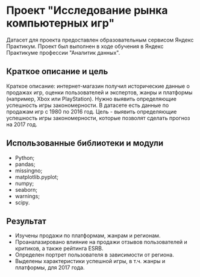 # Проект "Исследование рынка компьютерных игр"
Датасет для проекта предоставлен образовательным сервисом Яндекс Практикум. Проект был выполнен в ходе обучения в Яндекс Практикуме профессии "Аналитик данных".
## Краткое описание и цель
Краткое описание:
интернет-магазин получил исторические данные о продажах игр, оценки пользователей и экспертов, жанры и платформы (например, Xbox или PlayStation). Нужно выявить определяющие успешность игры закономерности. В датасете есть данные по продажам игр с 1980 по 2016 год.
Цель - выявить определяющие успешность игры закономерности, которые позволят сделать прогноз на 2017 год.
## Использованные библиотеки и модули
- Python;
- pandas;
- missingno;
- matplotlib.pyplot;
- numpy;
- seaborn;
- warnings;
- scipy.
## Результат
- Изучены продажи по платформам, жанрам и регионам.
- Проаналазировано влияние на продажи отзывов пользователей и критиков, а также рейтинга ESRB.
- Определен портрет пользователя в зависимости от региона.
- Выделены характеристики успешной игры, в т.ч. жанры и платформы, для 2017 года.

